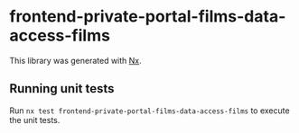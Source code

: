 # frontend-private-portal-films-data-access-films

This library was generated with [Nx](https://nx.dev).

## Running unit tests

Run `nx test frontend-private-portal-films-data-access-films` to execute the unit tests.
